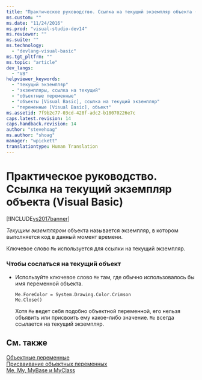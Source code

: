 ```yaml
---
title: "Практическое руководство. Ссылка на текущий экземпляр объекта (Visual Basic) | Microsoft Docs"
ms.custom: ""
ms.date: "11/24/2016"
ms.prod: "visual-studio-dev14"
ms.reviewer: ""
ms.suite: ""
ms.technology: 
  - "devlang-visual-basic"
ms.tgt_pltfrm: ""
ms.topic: "article"
dev_langs: 
  - "VB"
helpviewer_keywords: 
  - "текущий экземпляр"
  - "экземпляры, ссылка на текущий"
  - "объектные переменные"
  - "объекты [Visual Basic], ссылка на текущий экземпляр"
  - "переменные [Visual Basic], объект"
ms.assetid: 7f9b2c77-03cd-428f-adc2-b18070226e7c
caps.latest.revision: 14
caps.handback.revision: 14
author: "stevehoag"
ms.author: "shoag"
manager: "wpickett"
translationtype: Human Translation
---
```

# Практическое руководство. Ссылка на текущий экземпляр объекта (Visual Basic)
[!INCLUDE[vs2017banner](../../../../csharp/includes/vs2017banner.md)]

*Текущим экземпляром* объекта называется экземпляр, в котором выполняется код в данный момент времени.  
  
 Ключевое слово `Me` используется для ссылки на текущий экземпляр.  
  
### Чтобы сослаться на текущий объект  
  
-   Используйте ключевое слово `Me` там, где обычно использовалось бы имя переменной объекта.  
  
    ```  
    Me.ForeColor = System.Drawing.Color.Crimson  
    Me.Close()  
    ```  
  
     Хотя `Me` ведет себя подобно объектной переменной, его нельзя объявить или присвоить ему какое\-либо значение.  `Me` всегда ссылается на текущий экземпляр.  
  
## См. также  
 [Объектные переменные](../../../../visual-basic/programming-guide/language-features/variables/object-variables.md)   
 [Присваивание объектных переменных](../../../../visual-basic/programming-guide/language-features/variables/object-variable-assignment.md)   
 [Me, My, MyBase и MyClass](../../../../visual-basic/programming-guide/program-structure/me-my-mybase-and-myclass.md)